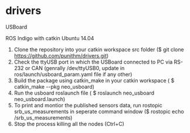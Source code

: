 drivers
=======

USBoard

ROS Indigo with catkin Ubuntu 14.04


1. Clone the repository into your catkin workspace src folder ($ git clone https://github.com/punithm/drivers.git)
2. Check the ttyUSB port in which the USBoard connected to PC via RS-232 or CAN (genrally /dev/ttyUSB0, update in ros/launch/usboard_param.yaml file if any other)
3. Build the package using catkin_make in your catkin workspace ( $ catkin_make --pkg neo_usboard)
4. Run the usboard roslaunch file ( $ roslaunch neo_usboard neo_usboard.launch)
5. To print and montior the published sensors data, run rostopic srb_us_measurements in seperate command window ($ rostopic echo /srb_us_measurements)
6. Stop the process killing all the nodes (Ctrl+C)
